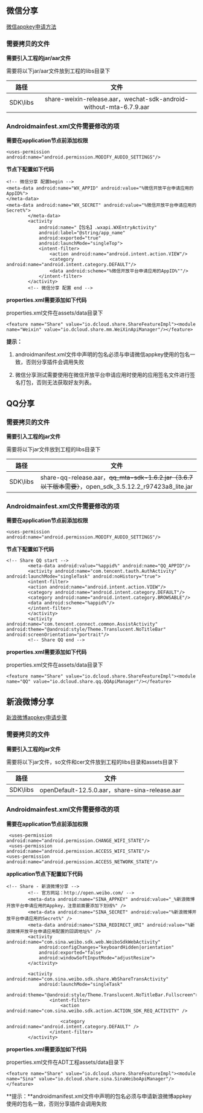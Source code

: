 
## 微信分享 

[微信appkey申请方法](http://ask.dcloud.net.cn/article/208)

### 需要拷贝的文件

**需要引入工程的jar/aar文件**

需要将以下jar/aar文件放到工程的libs目录下

| 路径 | 文件 | 
| :-------: | :-------: |
| SDK\libs | share-weixin-release.aar，wechat-sdk-android-without-mta-6.7.9.aar |

### Androidmainfest.xml文件需要修改的项

**需要在application节点前添加权限**

~~~
<uses-permission android:name="android.permission.MODIFY_AUDIO_SETTINGS"/>
~~~

**<application>节点下配置如下代码**

~~~
<!-- 微信分享 配置begin -->
<meta-data android:name="WX_APPID" android:value="%微信开放平台申请应用的AppID%">
</meta-data>
<meta-data android:name="WX_SECRET" android:value="%微信开放平台申请应用的Secret%">
        </meta-data>
        <activity
            android:name="【包名】.wxapi.WXEntryActivity"
            android:label="@string/app_name"
            android:exported="true"
            android:launchMode="singleTop">
            <intent-filter>
                <action android:name="android.intent.action.VIEW"/>
                <category android:name="android.intent.category.DEFAULT"/>
                <data android:scheme="%微信开放平台申请应用的AppID%""/>
            </intent-filter>
        </activity>
        <!-- 微信分享 配置 end -->
~~~

**properties.xml需要添加如下代码**

properties.xml文件在assets/data目录下

~~~
<feature name="Share" value="io.dcloud.share.ShareFeatureImpl"><module name="Weixin" value="io.dcloud.share.mm.WeiXinApiManager"/></feature>
~~~
**提示：**

1) androidmanifest.xml文件中声明的包名必须与申请微信appkey使用的包名一致，否则分享插件会调用失败

2) 微信分享测试需要使用在微信开放平台申请应用时使用的应用签名文件进行签名打包，否则无法获取好友列表。


## QQ分享

### 需要拷贝的文件

**需要引入工程的jar文件**

需要将以下jar文件放到工程的libs目录下

| 路径 | 文件 | 
| :-------: | :-------: |
| SDK\libs | share-qq-release.aar，~~qq_mta-sdk-1.6.2.jar（3.6.7以下版本需要）~~，open_sdk_3.5.12.2_r97423a8_lite.jar |

### Androidmainfest.xml文件需要修改的项

**需要在application节点前添加权限**

~~~
<uses-permission android:name="android.permission.MODIFY_AUDIO_SETTINGS"/>
~~~

**<application>节点下配置如下代码**

~~~
<!-- Share QQ start -->
        <meta-data android:value="%appid%" android:name="QQ_APPID"/> 
        <activity android:name="com.tencent.tauth.AuthActivity" android:launchMode="singleTask" android:noHistory="true"> 
        <intent-filter>
        <action android:name="android.intent.action.VIEW"/> 
        <category android:name="android.intent.category.DEFAULT"/> 
        <category android:name="android.intent.category.BROWSABLE"/>
        <data android:scheme="%appid%"/> 
        </intent-filter> 
        </activity> 
        <activity android:name="com.tencent.connect.common.AssistActivity" android:theme="@android:style/Theme.Translucent.NoTitleBar" android:screenOrientation="portrait"/>
        <!-- Share QQ end -->
~~~
**properties.xml需要添加如下代码**

properties.xml文件在assets/data目录下

~~~
<feature name="Share" value="io.dcloud.share.ShareFeatureImpl"><module name="QQ" value="io.dcloud.share.qq.QQApiManager"/></feature>
~~~

<!--
## 腾讯微博

[腾讯微博appkey申请方法](http://ask.dcloud.net.cn/article/207)

### 需要拷贝的文件

**需要引入工程的jar/aar文件**

需要将以下jar/aar文件放到工程的libs目录下

| 路径 | 文件 | 
| :-------: | :-------: |
| SDK\libs | share-tencent-release.aar |

### Androidmainfest.xml文件需要修改的项

**需要在application节点前添加权限**

~~~
  <uses-permission android:name="android.permission.ACCESS_NETWORK_STATE"/>   
 <uses-permission android:name="android.permission.ACCESS_WIFI_STATE"/>      
  <uses-permission android:name="android.permission.CHANGE_WIFI_STATE"/>      
  <uses-permission android:name="android.permission.ACCESS_COARSE_LOCATION"/> 
  <uses-permission android:name="android.permission.ACCESS_FINE_LOCATION"/>   
  <uses-permission android:name="android.permission.ACCESS_MOCK_LOCATION"/>   
~~~

**<application>节点下配置如下代码**

~~~
        <meta-data
            android:name="TENCENT_APPKEY"
            android:value="_%腾讯微博开放平台申请应用的Appkey，注意前面要添加下划线%" />
        <meta-data
            android:name="TENCENT_SECRET"
            android:value="%腾讯微博开放平台申请应用的Secret%" />
        <meta-data
            android:name="TENCENT_REDIRECT_URI"
            android:value="%腾讯微博开放平台申请应用配置的回调地址%" />

        <activity
            android:name="io.dcloud.share.tencent.WebAuthorize"
            android:theme="@android:style/Theme.NoTitleBar" >
        </activity>
~~~

**properties.xml需要添加如下代码**

properties.xml文件在ADT工程assets/data目录下

~~~
<feature name="Share" value="io.dcloud.share.ShareFeatureImpl"><module name="Tencent" value="io.dcloud.share.tencent.TencentWeiboApiManager"/></feature>
~~~

**提示：**androidmanifest.xml文件中声明的包名必须与申请腾讯微博appkey使用的包名一致，否则分享插件会调用失败

-->

## 新浪微博分享

[新浪微博appkey申请步骤](http://ask.dcloud.net.cn/article/209)

### 需要拷贝的文件

**需要引入工程的jar文件**

需要将以下jar文件，so文件和cer文件放到工程的libs目录和assets目录下

| 路径 | 文件 | 
| :-------: | :-------: |
| SDK\libs | openDefault-12.5.0.aar，share-sina-release.aar|

### Androidmainfest.xml文件需要修改的项

**需要在application节点前添加权限**

~~~
 <uses-permission android:name="android.permission.CHANGE_WIFI_STATE"/>   
 <uses-permission android:name="android.permission.ACCESS_WIFI_STATE"/>     
<uses-permission android:name="android.permission.ACCESS_NETWORK_STATE"/>   
~~~

**application节点下配置如下代码**

~~~
<!-- Share - 新浪微博分享 -->
        <!-- 官方网站：http://open.weibo.com/ -->
        <meta-data android:name="SINA_APPKEY" android:value="_%新浪微博开放平台申请应用的Appkey，注意前面要添加下划线%" />
        <meta-data android:name="SINA_SECRET" android:value="%新浪微博开放平台申请应用的Secret%" />
        <meta-data android:name="SINA_REDIRECT_URI" android:value="%新浪微博开放平台申请应用配置的回调地址%" />
        <activity android:name="com.sina.weibo.sdk.web.WeiboSdkWebActivity"
            android:configChanges="keyboardHidden|orientation"
            android:exported="false"
            android:windowSoftInputMode="adjustResize">
        </activity>

        <activity android:name="com.sina.weibo.sdk.share.WbShareTransActivity"
            android:launchMode="singleTask"
            android:theme="@android:style/Theme.Translucent.NoTitleBar.Fullscreen">
                <intent-filter>
                    <action android:name="com.sina.weibo.sdk.action.ACTION_SDK_REQ_ACTIVITY" />

                    <category android:name="android.intent.category.DEFAULT" />
                </intent-filter>
        </activity>
~~~

**properties.xml需要添加如下代码**

properties.xml文件在ADT工程assets/data目录下

~~~
<feature name="Share" value="io.dcloud.share.ShareFeatureImpl"><module name="Sina" value="io.dcloud.share.sina.SinaWeiboApiManager"/></feature>
~~~

**提示：**androidmanifest.xml文件中声明的包名必须与申请新浪微博appkey使用的包名一致，否则分享插件会调用失败
